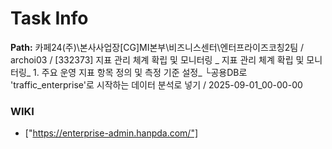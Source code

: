# Task Info

**Path:** 카페24(주)\본사사업장\[CG]MI본부\비즈니스센터\엔터프라이즈코칭2팀 / archoi03 / [332373] 지표 관리 체계 확립 및 모니터링 _ 지표 관리 체계 확립 및 모니터링_ 1. 주요 운영 지표 항목 정의 및 측정 기준 설정_ └공용DB로 'traffic_enterprise'로 시작하는 데이터 분석로 넣기 / 2025-09-01_00-00-00

### WIKI
- ["https://enterprise-admin.hanpda.com/"]

